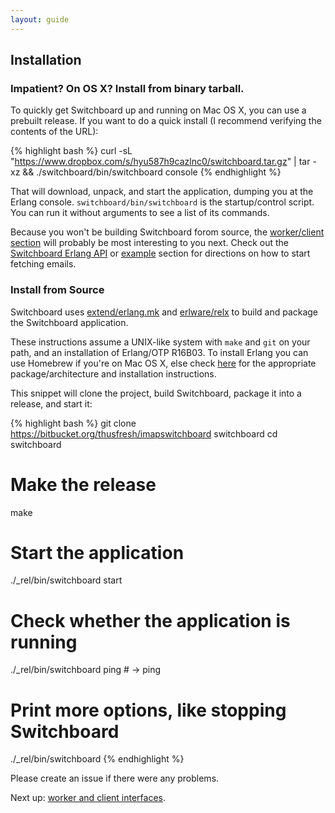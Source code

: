```yaml
---
layout: guide
---
```


## Installation

### Impatient? On OS X? Install from binary tarball.

To quickly get Switchboard up and running on Mac OS X, you can use a prebuilt
release. If you want to do a quick install (I recommend verifying the contents
of the URL):

{% highlight bash %}
curl -sL "https://www.dropbox.com/s/hyu587h9cazlnc0/switchboard.tar.gz" | tar -xz && ./switchboard/bin/switchboard console
{% endhighlight %}

That will download, unpack, and start the application,
dumping you at the Erlang console. `switchboard/bin/switchboard` is the
startup/control script. You can run it without arguments to see a list
of its commands.

Because you won't be building Switchboard forom source, the
[worker/client section]({{site.baseurl}}/guide/interfaces) will
probably be most interesting to you next. Check out the
[Switchboard Erlang API]({{site.baseurl}}/doc) or
[example]({{site.baseurl}}/buide/example) section for directions on
how to start fetching emails.


### Install from Source

Switchboard uses
[extend/erlang.mk](https://github.com/extend/erlang.mk) and
[erlware/relx](https://github.com/erlware/relx) to build and
package the Switchboard application.

These instructions assume a UNIX-like system with `make` and `git` on
your path, and an installation of Erlang/OTP R16B03. To install Erlang
you can use Homebrew if you're on Mac OS X, else check
[here](https://www.erlang-solutions.com/downloads/download-erlang-otp)
for the appropriate package/architecture and installation
instructions.

This snippet will clone the project, build Switchboard, package it
into a release, and start it:

{% highlight bash %}
git clone https://bitbucket.org/thusfresh/imapswitchboard switchboard
cd switchboard
# Make the release
make
# Start the application
./_rel/bin/switchboard start
# Check whether the application is running
./_rel/bin/switchboard ping  # -> ping

# Print more options, like stopping Switchboard
./_rel/bin/switchboard
{% endhighlight %}

Please create an issue if there were any problems.

Next up:
[worker and client interfaces]({{site.baseurl}}/guide/interfaces).
